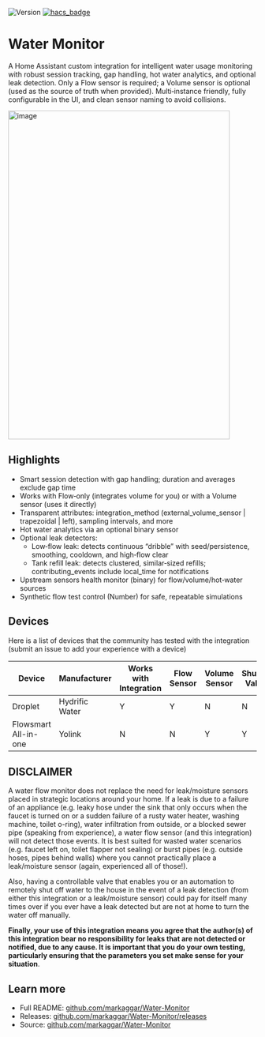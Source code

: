 ![Version](https://img.shields.io/github/v/release/markaggar/Water-Monitor?style=for-the-badge)
[![hacs_badge](https://img.shields.io/badge/HACS-Default-41BDF5.svg?style=for-the-badge)](https://github.com/hacs/integration)
# Water Monitor

A Home Assistant custom integration for intelligent water usage monitoring with robust session tracking, gap handling, hot water analytics, and optional leak detection. Only a Flow sensor is required; a Volume sensor is optional (used as the source of truth when provided). Multi‑instance friendly, fully configurable in the UI, and clean sensor naming to avoid collisions.

<img width="449" height="666" alt="image" src="https://github.com/user-attachments/assets/a8cdcfeb-f03d-4e9c-9527-e7230c58ddd8" />

## Highlights

- Smart session detection with gap handling; duration and averages exclude gap time
- Works with Flow‑only (integrates volume for you) or with a Volume sensor (uses it directly)
- Transparent attributes: integration_method (external_volume_sensor | trapezoidal | left), sampling intervals, and more
- Hot water analytics via an optional binary sensor
- Optional leak detectors:
  - Low‑flow leak: detects continuous “dribble” with seed/persistence, smoothing, cooldown, and high‑flow clear
  - Tank refill leak: detects clustered, similar‑sized refills; contributing_events include local_time for notifications
- Upstream sensors health monitor (binary) for flow/volume/hot‑water sources
- Synthetic flow test control (Number) for safe, repeatable simulations

## Devices
Here is a list of devices that the community has tested with the integration (submit an issue to add your experience with a device)

| Device | Manufacturer | Works with Integration | Flow Sensor | Volume Sensor | Shutoff Valve | Local API | Sensor Latency | Link |
|--------|--------------|------------------------|-------------|---------------|---------------|-----------|----------------|------|
| Droplet | Hydrific Water | Y | Y | N | N | Y | <3s | [link](https://shop.hydrificwater.com/pages/buy-droplet) |
| Flowsmart All-in-one | Yolink | N | N| Y | Y | N | minutes | NA |

## DISCLAIMER ##
A water flow monitor does not replace the need for leak/moisture sensors placed in strategic locations around your home. If a leak is due to a failure of an appliance (e.g. leaky hose under the sink that only occurs when the faucet is turned on or a sudden failure of a rusty water heater, washing machine, toilet o-ring), water infiltration from outside, or a blocked sewer pipe (speaking from experience), a water flow sensor (and this integration) will not detect those events. It is best suited for wasted water scenarios (e.g. faucet left on, toilet flapper not sealing) or burst pipes (e.g. outside hoses, pipes behind walls) where you cannot practically place a leak/moisture sensor (again, experienced all of those!).

Also, having a controllable valve that enables you or an automation to remotely shut off water to the house in the event of a leak detection (from either this integration or a leak/moisture sensor) could pay for itself many times over if you ever have a leak detected but are not at home to turn the water off manually.

**Finally, your use of this integration means you agree that the author(s) of this integration bear no responsibility for leaks that are not detected or notified, due to any cause. It is important that you do your own testing, particularly ensuring that the parameters you set make sense for your situation**.

## Learn more

- Full README: [github.com/markaggar/Water-Monitor](https://github.com/markaggar/Water-Monitor#readme)
- Releases: [github.com/markaggar/Water-Monitor/releases](https://github.com/markaggar/Water-Monitor/releases)
- Source: [github.com/markaggar/Water-Monitor](https://github.com/markaggar/Water-Monitor)
